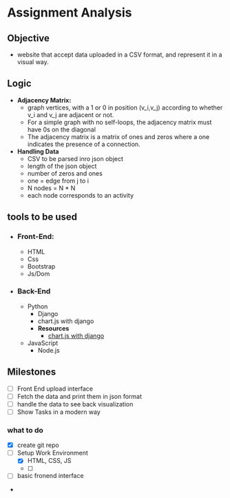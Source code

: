 # Assignment Analysis
## Objective
- website that accept data uploaded in a CSV format, and represent it in a visual way.

## Logic
- **Adjacency Matrix:**
    - graph vertices, with a 1 or 0 in position (v_i,v_j) according to whether v_i and v_j are adjacent or not.
    - For a simple graph with no self-loops, the adjacency matrix must have 0s on the diagonal
    - The adjacency matrix is a matrix of ones and zeros where a one indicates the presence of a connection. 
- **Handling Data**
    - CSV to be parsed inro json object
    - length of the json object
    - number of zeros and ones
    - one = edge from j to i
    - N nodes = N * N
    - each node corresponds to an activity

## tools to be used
  - ### Front-End:
    - HTML
    - Css
    - Bootstrap
    - Js/Dom
  - ### Back-End
    - Python
      - Django
      - chart.js with django
      - **Resources**
        - [chart.js with django](https://www.youtube.com/watch?v=B4Vmm3yZPgc&list=PLiT3w9BVkqvFgCyiCHpPtVdOP1nqQ03G4)
    - JavaScript
      - Node.js

## Milestones
  - [ ] Front End upload interface
  - [ ] Fetch the data and print them in json format
  - [ ] handle the data to see back visualization
  - [ ] Show Tasks in a modern way
### what to do
  - [x] create git repo
  - [ ] Setup Work Environment
    - [x] HTML, CSS, JS
    - [ ] 
  - [ ] basic fronend interface
  - 